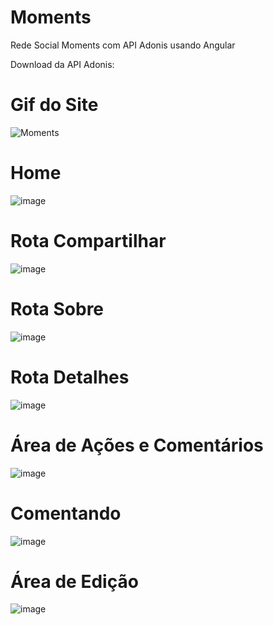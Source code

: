 # Moments
Rede Social Moments com API Adonis usando Angular

Download da API Adonis:

# Gif do Site
![Moments](https://github.com/rosivaldocamjr/moments/blob/master/video_moments.gif)

# Home
![image](https://user-images.githubusercontent.com/91435382/180918736-8d019818-36cd-41ab-99e1-aeb2be8567e1.png)

# Rota Compartilhar
![image](https://user-images.githubusercontent.com/91435382/180918770-e58b780c-948e-4f9b-8395-ff3f51362401.png)

# Rota Sobre
![image](https://user-images.githubusercontent.com/91435382/180918810-7ca746d5-e278-4200-859f-8997ae4817f3.png)

# Rota Detalhes
![image](https://user-images.githubusercontent.com/91435382/180918858-8c64b096-7d9f-4957-9787-7d65a42805a9.png)

# Área de Ações e Comentários
![image](https://user-images.githubusercontent.com/91435382/180918893-541f4d93-078b-4fdb-95c3-7db937b92467.png)

# Comentando
![image](https://user-images.githubusercontent.com/91435382/180918933-91f2796a-75ac-4f8b-b16e-cb6cd26f86ce.png)

# Área de Edição
![image](https://user-images.githubusercontent.com/91435382/180918980-c2c575c1-8259-484e-8977-ac0c44246d8d.png)

